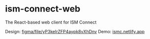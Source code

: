 # ism-connect-web
The React-based web client for ISM Connect

Design: [figma/file/yP3keIrZFP4aypk8vXhDnv](https://figma.com/file/yP3keIrZFP4aypk8vXhDnv)
Demo: [ismc.netlify.app](https://ismc.netlify.app)
